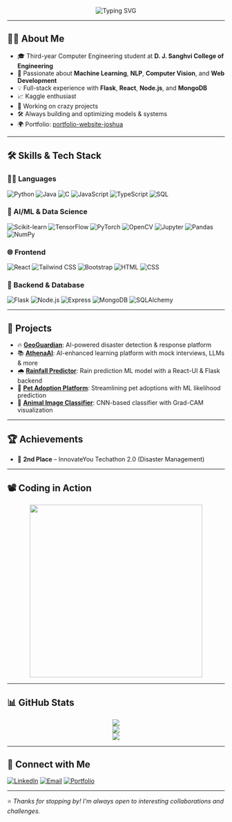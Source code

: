 <!-- ✨ Profile README for Joshua Menezes (jm12312) -->

<p align="center">
  <img src="https://readme-typing-svg.demolab.com?font=Fira+Code&duration=3000&pause=1000&color=F70000&center=true&vCenter=true&width=600&lines=Hi+there!+I'm+Joshua+Menezes+%F0%9F%91%8B;AI+%7C+ML+%7C+NLP+%7C+Web+Dev+Enthusiast;Full-stack+Developer+%7C+Kaggle+Competitor;Always+Learning+%7C+Always+Building+%F0%9F%9A%80" alt="Typing SVG" />
</p>

---

## 👨‍🎓 About Me

- 🎓 Third-year Computer Engineering student at **D. J. Sanghvi College of Engineering**  
- 🧠 Passionate about **Machine Learning**, **NLP**, **Computer Vision**, and **Web Development**  
- 💡 Full-stack experience with **Flask**, **React**, **Node.js**, and **MongoDB**  
- 📈 Kaggle enthusiast  
- 🧬 Working on crazy projects
- 🛠️ Always building and optimizing models & systems  
- 🌍 Portfolio: [portfolio-website-joshua](https://portfolio-website-joshua-jms-projects-b27d0560.vercel.app/)  

---

## 🛠️ Skills & Tech Stack

### 👨‍💻 Languages
![Python](https://img.shields.io/badge/Python-3776AB?style=for-the-badge&logo=python&logoColor=white)
![Java](https://img.shields.io/badge/Java-ED8B00?style=for-the-badge&logo=java&logoColor=white)
![C](https://img.shields.io/badge/C-00599C?style=for-the-badge&logo=c)
![JavaScript](https://img.shields.io/badge/JavaScript-F7DF1E?style=for-the-badge&logo=javascript&logoColor=black)
![TypeScript](https://img.shields.io/badge/TypeScript-007ACC?style=for-the-badge&logo=typescript&logoColor=white)
![SQL](https://img.shields.io/badge/SQL-003B57?style=for-the-badge&logo=mysql&logoColor=white)

### 🧠 AI/ML & Data Science
![Scikit-learn](https://img.shields.io/badge/Scikit--Learn-F7931E?style=for-the-badge&logo=scikit-learn)
![TensorFlow](https://img.shields.io/badge/TensorFlow-FF6F00?style=for-the-badge&logo=tensorflow)
![PyTorch](https://img.shields.io/badge/PyTorch-EE4C2C?style=for-the-badge&logo=pytorch)
![OpenCV](https://img.shields.io/badge/OpenCV-5C3EE8?style=for-the-badge&logo=opencv)
![Jupyter](https://img.shields.io/badge/Jupyter-F37626?style=for-the-badge&logo=jupyter)
![Pandas](https://img.shields.io/badge/Pandas-150458?style=for-the-badge&logo=pandas)
![NumPy](https://img.shields.io/badge/NumPy-013243?style=for-the-badge&logo=numpy)

### 🌐 Frontend
![React](https://img.shields.io/badge/React-61DAFB?style=for-the-badge&logo=react&logoColor=black)
![Tailwind CSS](https://img.shields.io/badge/TailwindCSS-38B2AC?style=for-the-badge&logo=tailwind-css&logoColor=white)
![Bootstrap](https://img.shields.io/badge/Bootstrap-563D7C?style=for-the-badge&logo=bootstrap&logoColor=white)
![HTML](https://img.shields.io/badge/HTML-E34F26?style=for-the-badge&logo=html5&logoColor=white)
![CSS](https://img.shields.io/badge/CSS-1572B6?style=for-the-badge&logo=css3&logoColor=white)

### 🧰 Backend & Database
![Flask](https://img.shields.io/badge/Flask-000000?style=for-the-badge&logo=flask)
![Node.js](https://img.shields.io/badge/Node.js-339933?style=for-the-badge&logo=node.js)
![Express](https://img.shields.io/badge/Express.js-404D59?style=for-the-badge)
![MongoDB](https://img.shields.io/badge/MongoDB-4EA94B?style=for-the-badge&logo=mongodb)
![SQLAlchemy](https://img.shields.io/badge/SQLAlchemy-9B1B30?style=for-the-badge)

---

## 🚀 Projects

- 🔥 [**GeoGuardian**](https://github.com/Kshitij04Poojary/54-GeoGuardian): AI-powered disaster detection & response platform  
- 📚 [**AthenaAI**](https://github.com/Kshitij04Poojary/Athena-AI): AI-enhanced learning platform with mock interviews, LLMs & more  
- 🌧️ [**Rainfall Predictor**](https://github.com/jm12312/rain_forecast): Rain prediction ML model with a React-UI & Flask backend  
- 🐾 [**Pet Adoption Platform**](https://github.com/jm12312/pet-adoption): Streamlining pet adoptions with ML likelihood prediction  
- 🐶 [**Animal Image Classifier**](https://github.com/jm12312/Data-Science-And-ML/blob/main/Animal_Classification_using_CNN.ipynb): CNN-based classifier with Grad-CAM visualization

---

## 🏆 Achievements

- 🥈 **2nd Place** – InnovateYou Techathon 2.0 (Disaster Management)

---

## 📽️ Coding in Action

<p align="center">
  <img src="https://media.giphy.com/media/qgQUggAC3Pfv687qPC/giphy.gif" width="400"/>
</p>

---

## 📊 GitHub Stats

<p align="center">
  <img src="https://github-readme-stats.vercel.app/api?username=jm12312&show_icons=true&theme=radical" />
  <br />
  <img src="https://github-readme-streak-stats.herokuapp.com/?user=jm12312&theme=radical" />
  <br />
  <img src="https://github-readme-stats.vercel.app/api/top-langs/?username=jm12312&layout=compact&theme=tokyonight" />
</p>

---

## 🔗 Connect with Me

[![LinkedIn](https://img.shields.io/badge/LinkedIn-blue?style=for-the-badge&logo=linkedin&logoColor=white)](https://www.linkedin.com/in/joshuamenezes1/)
[![Email](https://img.shields.io/badge/Gmail-D14836?style=for-the-badge&logo=gmail&logoColor=white)](mailto:joshuamenezes04@gmail.com)
[![Portfolio](https://img.shields.io/badge/Portfolio-black?style=for-the-badge&logo=github&logoColor=white)](https://portfolio-website-joshua-jms-projects-b27d0560.vercel.app/)

---

⭐ *Thanks for stopping by! I'm always open to interesting collaborations and challenges.*  
